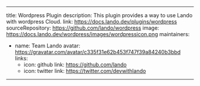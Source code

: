 
---
title: Wordpress Plugin
description: This plugin provides a way to use Lando with wordpress Cloud.
link: https://docs.lando.dev/plugins/wordpress
sourceRepository: https://github.com/lando/wordpress
image: https://docs.lando.dev/wordpress/images/wordpressicon.png
maintainers:
  - name: Team Lando
    avatar: https://gravatar.com/avatar/c335f31e62b453f747f39a84240b3bbd
    links:
      - icon: github
        link: https://github.com/lando
      - icon: twitter
        link: https://twitter.com/devwithlando
---


